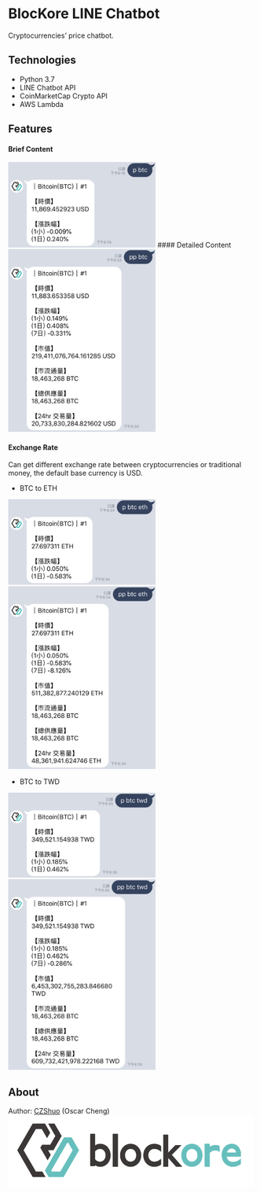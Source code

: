 # BlocKore LINE Chatbot
Cryptocurrencies’ price chatbot.

## Technologies
- Python 3.7
- LINE Chatbot API
- CoinMarketCap Crypto API
- AWS Lambda

## Features
#### Brief Content
<img src="/readme/pbtc.jpg" width="300px">
#### Detailed Content
<img src="/readme/ppbtc.jpg" width="300px">

#### Exchange Rate
Can get different exchange rate between cryptocurrencies or traditional money, the default base currency is USD.
- BTC to ETH

<img src="/readme/pbtceth.jpg" width="300px">
<img src="/readme/ppbtceth.jpg" width="300px">

- BTC to TWD

<img src="/readme/pbtctwd.jpg" width="300px">
<img src="/readme/ppbtctwd.jpg" width="300px">


## About
Author: [CZShuo](https://github.com/CZShuo) (Oscar Cheng)<br>
<a href="https://www.blockore.io/zh-tw/"><img src="/readme/logo.png" title="BlocKore" width="500px"/></a>